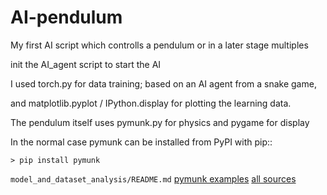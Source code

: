 # AI-pendulum
My first AI script which controlls a pendulum or in a later stage multiples

init the AI_agent script to start the AI

I used torch.py for data training; based on an AI agent from a snake game,

and matplotlib.pyplot / IPython.display for plotting the learning data.

The pendulum itself uses pymunk.py for physics and pygame for display


In the normal case pymunk can be installed from PyPI with pip::

    > pip install pymunk

`model_and_dataset_analysis/README.md`
[pymunk examples](https://github.com/viblo/pymunk/tree/master/examples)
[all sources](./sources)
